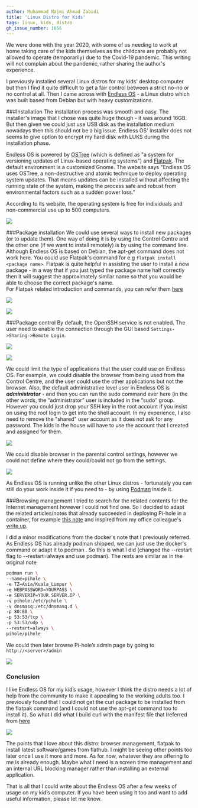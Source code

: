 ```yaml
---
author: Muhammad Najmi Ahmad Zabidi 
title: 'Linux Distro for Kids'
tags: linux, kids, distro
gh_issue_number: 1656
---
```

We were done with the year 2020, with some of us needing to work at home taking care of the kids themselves as the childcare are probably not allowed to operate (temporarily) due to the Covid-19 pandemic. This writing will not complain about the pandemic, rather sharing the author's experience.

I previously installed several Linux distros for my kids' desktop computer but then I find it quite difficult to get a fair control between a strict no-no or no control at all. Then I came across with [Endless OS](https://endlessos.com/) - a Linux distro which was built based from Debian but with heavy customizations.

###Installation
The installation process was smooth and easy. The installer's image that I chose was quite huge though - it was around 16GB. But then given we could just use USB disk as the installation medium nowadays then this should not be a big issue.  Endless OS' installer does not seems to give option to encrypt my hard disk with LUKS during the installation phase.

Endless OS is powered by [OSTree](https://people.gnome.org/~walters/ostree/doc-onepage/) (which is defined as "a system for versioning updates of Linux-based operating systems") and [Flatpak](https://flatpak.org/). The default environment is a customized Gnome.
The website says "Endless OS uses OSTree, a non-destructive and atomic technique to deploy operating system updates. That means updates can be installed without affecting the running state of the system, making the process safe and robust from environmental factors such as a sudden power loss."

According to its website, the operating system is free for individuals and non-commercial use up to 500 computers. 

![](end-point-blog/2021/01/18/linux-for-kids/desktop.png)

###Package installation
We could use several ways to install new packages (or to update them). One way of doing it is by using the Control Centre and the other one (if we want to install remotely) is by using the command line. Although Endless OS is based on Debian, the apt-get command does not work here. You could use Flatpak's command for e.g `flatpak install <package name>`. Flatpak is quite helpful in assisting the user to install a new package - in a way that if you just typed the package name half correctly then it will suggest the approximately similar name so that you would be able to choose the correct package's name.  
For Flatpak related introduction and commands, you can refer them [here](https://itsfoss.com/flatpak-guide/)

![](/2021/01/18/linux-for-kids/installer.png)

![](/2021/01/18/linux-for-kids/app-centre.png)


###Package control
By default, the OpenSSH service is not enabled. The user need to enable the connection through the GUI based `Settings->Sharing->Remote Login`.

![](/2021/01/18/linux-for-kids/sharing-ssh.png)

![](/2021/01/18/linux-for-kids/sharing-ssh2.png)
 
We could limit the type of applications that the user could use on Endless OS. For example, we could disable the browser from being used from the Control Centre, and the user could use the other applications but not the browser. Also, the default administrative level user in Endless OS is ***administrator*** - and then you can run the sudo command ever here (in the other words, the “administrator” user is included in the “sudo” group. However you could just drop your SSH key in the root account if you insist on using the root login to get into the shell account. In my experience, I also need to remove the "shared" user account as it does not ask for any password. The kids in the house will have to use the account that I created and assigned for them.  


![](/2021/01/18/linux-for-kids/parental-control.png)

We could disable browser in the parental control settings, however we could not define where they could/could not go from the settings.

![](/2021/01/18/linux-for-kids/parental-control2.png)


As Endless OS is running unlike the other Linux distros - fortunately you can still do your work inside it if you need to - by using [Podman](https://support.endlessos.org/en/apps/podman) inside it. 

###Browsing management
I tried to search for the related contents for the Internet management however I could not find one. So I decided to adapt the related articles/notes that already succeeded in deploying Pi-hole in a container, for example [this note](https://codeopolis.com/posts/running-pi-hole-in-docker-is-remarkably-easy/) and inspired from my office colleague's [write up](https://www.endpoint.com/blog/2020/12/03/pihole-great-holiday-gift).

I did a minor modifications from the docker's note that I previously referred. As Endless OS has already podman shipped, we can just use the docker's command or adapt it to podman . So this is what I did (changed the --restart flag to --restart=always and use podman). The rests are similar as in the original note

```bash
podman run \
--name=pihole \
-e TZ=Asia/Kuala_Lumpur \
-e WEBPASSWORD=YOURPASS \
-e SERVERIP=YOUR.SERVER.IP \
-v pihole:/etc/pihole \
-v dnsmasq:/etc/dnsmasq.d \
-p 80:80 \
-p 53:53/tcp \
-p 53:53/udp \
--restart=always \
pihole/pihole
```

We could then later browse Pi-hole’s admin page by going to  `http://<server>/admin`

![](/2021/01/18/linux-for-kids/pi-hole-eos2.png)

### Conclusion
I like Endless OS for my kid’s usage, however I think the distro needs a lot of help from the community to make it appealing to the working adults too. I previously found that I could not get the curl package to be installed from the flatpak command (and I could not use the apt-get command too to install it). So what I did what I build curl with the manifest file that Ireferred from [here](https://community.endlessos.com/t/package-installer/9314/2)

![](/2021/01/18/linux-for-kids/curl-build.png)

The points that I love about this distro: browser management, flatpak to install latest software/games from flathub. I might be seeing other points too later once I use it more and more. As for now, whatever they are offering to me is already enough. Maybe what I need is a screen time management and an internal URL blocking manager rather than installing an external application. 

That is all that I could write about the Endless OS after a few weeks of usage on my kid’s computer. If you have been using it too and want to add useful information, please let me know.



